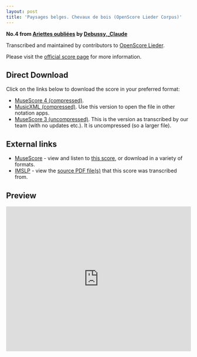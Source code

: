 ```yaml
---
layout: post
title: 'Paysages belges. Chevaux de bois (OpenScore Lieder Corpus)'
---
```


__No.4 from [Ariettes oubliées](https://fourscoreandmore.org/OpenScore/Debussy%2C_Claude/Ariettes_oubli%C3%A9es/) by [Debussy,_Claude](https://fourscoreandmore.org/OpenScore/Debussy%2C_Claude)__

Transcribed and maintained by contributors to [OpenScore Lieder].

Please visit the [official score page] for more information.

[official score page]: https://musescore.com/openscore-lieder-corpus/scores/5060932
[OpenScore Lieder]: https://musescore.com/openscore-lieder-corpus

## Direct Download

Click on the links below to download the score in your preferred format:
- [MuseScore 4 (compressed)](https://fourscoreandmore.org/OpenScore/Debussy%2C_Claude/Ariettes_oubli%C3%A9es/4_Paysages_belges._Chevaux_de_bois.mscz).
- [MusicXML (compressed)](https://fourscoreandmore.org/OpenScore/Debussy%2C_Claude/Ariettes_oubli%C3%A9es/4_Paysages_belges._Chevaux_de_bois.mxl). Use this version to open the file in other notation apps.
- [MuseScore 3 (uncompressed)](https://raw.githubusercontent.com/OpenScore/Lieder/refs/heads/main/scores/Debussy%2C_Claude/Ariettes_oubli%C3%A9es/4_Paysages_belges._Chevaux_de_bois/lc5060932.mscx). This is the version as transcribed by our team (with no updates etc.). It is uncompressed (so a larger file).

## External links

- [MuseScore] - view and listen to [this score][MuseScore], or download in a variety of formats.
- [IMSLP] - view the [source PDF file(s)][IMSLP] that this score was transcribed from.

[MuseScore]: https://musescore.com/score/5060932
[IMSLP]: https://imslp.org/wiki/Special:ReverseLookup/14819

## Preview

<iframe width="100%" height="394" src="https://musescore.com/openscore-lieder-corpus/scores/5060932/embed" frameborder="0" allowfullscreen allow="autoplay; fullscreen"></iframe>
